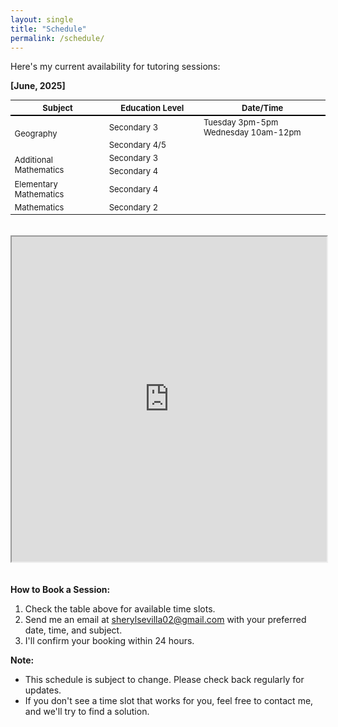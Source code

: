 ```yaml
---
layout: single
title: "Schedule"
permalink: /schedule/
---
```


Here's my current availability for tutoring sessions:

**[June, 2025]**

<table style="border-collapse: collapse; width: 100%; font-size: 13px;">
  <thead style="border-bottom: 2px solid black;">
    <tr>
      <th style="width: 30%;">Subject</th>
      <th style="width: 30%;">Education Level</th>
      <th style="width: 40%;">Date/Time</th>
    </tr>
  </thead>
  <tbody>
    <tr>
      <td rowspan="2">Geography</td>
      <td>Secondary 3</td>
      <td style="white-space: nowrap;">Tuesday 3pm-5pm<br>Wednesday 10am-12pm</td>
    </tr>
    <tr>
      <td style="white-space: nowrap;">Secondary 4/5</td>
      <td></td>
    </tr>
    <tr>
      <td rowspan="2">Additional Mathematics</td>
      <td>Secondary 3</td>
      <td></td>
    </tr>
    <tr>
      <td>Secondary 4</td>
      <td></td>
    </tr>
    <tr>
      <td>Elementary Mathematics</td>
      <td>Secondary 4</td>
      <td></td>
    </tr>
    <tr>
      <td>Mathematics</td>
      <td>Secondary 2</td>
      <td></td>
    </tr>
  </tbody>
</table>

<iframe 
  src="https://docs.google.com/spreadsheets/d/e/2PACX-1vRNj0nhW1nS3an3Y8E5JPyq_xakh368C2Nk0r4xwtph-CsQCxWMXV-xId25FARbvOanwjm0fy_pY4W5/pubhtml?gid=0&amp;single=true&amp;widget=true&amp;headers=false"
  width="100%" 
  height="520"
  style="margin-top: 20px; margin-bottom: 20px;">
</iframe>

**How to Book a Session:**

1.  Check the table above for available time slots.
2.  Send me an email at sherylsevilla02@gmail.com with your preferred date, time, and subject.
3.  I'll confirm your booking within 24 hours.

**Note:**

*   This schedule is subject to change. Please check back regularly for updates.
*   If you don't see a time slot that works for you, feel free to contact me, and we'll try to find a solution.